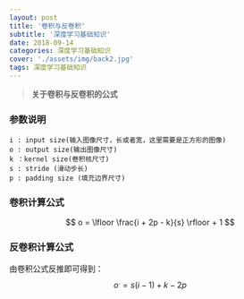 ```yaml
---
layout: post
title: '卷积与反卷积'
subtitle: '深度学习基础知识'
date: 2018-09-14
categories: 深度学习基础知识
cover: './assets/img/back2.jpg'
tags: 深度学习基础知识
---
```


> **关于卷积与反卷积的公式**

### **参数说明**

<font face="黑体">

```
i : input size(输入图像尺寸，长或者宽，这里需要是正方形的图像)
o : output size(输出图像尺寸)
k ：kernel size(卷积核尺寸)
s : stride (滑动步长)
p : padding size (填充边界尺寸)
```

</font>

### **卷积计算公式**

$$
o = \lfloor \frac{i + 2p - k}{s} \rfloor + 1
$$

### **反卷积计算公式**
由卷积公式反推即可得到：
$$
o^{.} = s(i - 1) + k - 2p
$$
